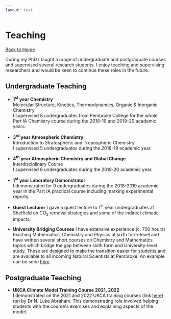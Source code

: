 ```yaml
---
layout: test
---
```


# Teaching

[Back to Home](./)

During my PhD I taught a range of undergraduate and postgraduate courses and supervised several research students. I enjoy teaching and supervising researchers and would be keen to continue these roles in the future. 

## Undergraduate Teaching
- **1<sup>st</sup> year Chemistry**<br /> Molecular Structure, Kinetics, Thermodynamics, Organic & Inorganic Chemistry <br /> I supervised 8 undergraduates from Pembroke College for the whole Part IA Chemistry course during the 2018-19 and 2019-20 academic years.

- **3<sup>rd</sup> year Atmospheric Chemistry** <br /> Introduction to Stratospheric and Tropospheric Chemistry
<br /> I supervised 5 undergraduates during the 2018-19 academic year.

- **4<sup>th</sup>  year Atmospheric Chemistry and Global Change**<br /> Interdisciplinary Course
<br /> I supervised 6 undergraduates during the 2019-20 academic year.

- **1<sup>st</sup> year Laboratory Demonstrator**
<br /> I demonstrated for 9 undergraduates during the 2018-2019 academic year in the Part IA practical course including marking experimental reports.

- **Guest Lecturer**
I gave a guest lecture to 1<sup>st</sup> year undergraduates at Sheffield on CO<sub>2</sub> removal strategies and some of the indirect climatic impacts.

- **University Bridging Courses**
I have extensive experience (c. 700 hours) teaching Mathematics, Chemistry and Physics at sixth form-level and have written several short courses on Chemistry and Mathematics topics which bridge the gap between sixth form and University-level study. These are designed to make the transition easier for students and are available to all incoming Natural Scientists at Pembroke. An example can be seen [here](https://oxbridge-science-academy.github.io.).


## Postgraduate Teaching
- **UKCA Climate Model Training Course 2021, 2022<br />**
I demonstrated on the 2021 and 2022 UKCA training courses (link [here](https://www.ukca.ac.uk/wiki/index.php/UKCA_Chemistry_and_Aerosol_Tutorials_at_vn11.8)) run by Dr N. Luke Abraham. This demonstrating role involved helping students with the course's exercises and explaining aspects of the model.  

